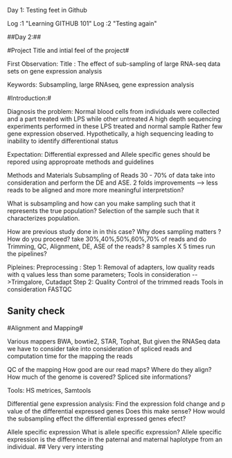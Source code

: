 Day 1: Testing feet in Github

Log :1 "Learning GITHUB 101"
Log :2 "Testing again"

##Day 2:##

#Project Title and intial feel of the project#

First Observation: Title : The effect of sub-sampling of large RNA-seq data sets on gene expression analysis

Keywords: Subsampling, large RNAseq, gene expression analysis

#Introduction:#

Diagnosis the problem:
Normal blood cells from individuals were collected and a part treated with LPS while other untreated
A high depth sequencing experiments performed in these LPS treated and normal sample
Rather few gene expression observed. Hypothetically, a high sequencing leading to inability to identify differentional status 

Expectation:
Differential expressed and Allele specific genes should be repored using approproate methods and guidelines


Methods and Materials
Subsampling of Reads
30 - 70% of data take into consideration and perform the DE and ASE. 
2 folds improvements --> less reads to be aligned and more more meaningful interpretstion?

What is subsampling and how can you make sampling such that it represents the true population?
Selection of the sample such that it characterizes population.

How are previous study done in in this case? 
Why does sampling matters ?
How do you proceed?
take 30%,40%,50%,60%,70% of reads and do Trimming, QC, Alignment, DE, ASE of the reads?
 8 samples X 5 times run the pipelines?
 
 Pipleines:
Preprocessing : 
Step 1: Removal of adapters, low quality reads with q values less than some parameters; 
Tools in consideration -->Trimgalore, Cutadapt
Step 2: Quality Control of the trimmed reads 
Tools in consideration FASTQC

## Sanity check ##

#Alignment and Mapping#

Various mappers BWA, bowtie2, STAR, Tophat, But given the RNASeq data we have to consider take into consideration of spliced reads and computation time for the mapping the reads

QC of the mapping 
How good are our read maps?
Where do they align?
How much of the genome is covered? 
Spliced site informations?

Tools: HS metrices, Samtools 

Differential gene expression analysis:
Find the expression fold change and p value of the differential expressed genes
Does this make sense?
How would the subsampling effect the differential expressed genes efect?

Allele specific expression 
What is allele specific expression?
Allele specific expression is the difference in the paternal and maternal haplotype from an individual. ## Very very intersting  








